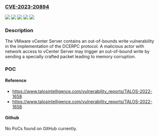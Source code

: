 ### [CVE-2023-20894](https://cve.mitre.org/cgi-bin/cvename.cgi?name=CVE-2023-20894)
![](https://img.shields.io/static/v1?label=Product&message=VMware%20Cloud%20Foundation%20(vCenter%20Server)&color=blue)
![](https://img.shields.io/static/v1?label=Product&message=VMware%20vCenter%20Server%20(vCenter%20Server)&color=blue)
![](https://img.shields.io/static/v1?label=Version&message=5.x%3C%207.0%20U3m%2C%208.0%20U1b%20&color=brighgreen)
![](https://img.shields.io/static/v1?label=Version&message=8.0%3C%208.0%20U1b%20&color=brighgreen)
![](https://img.shields.io/static/v1?label=Vulnerability&message=n%2Fa&color=brighgreen)

### Description

The VMware vCenter Server contains an out-of-bounds write vulnerability in the implementation of the DCERPC protocol. A malicious actor with network access to vCenter Server may trigger an out-of-bound write by sending a specially crafted packet leading to memory corruption.

### POC

#### Reference
- https://www.talosintelligence.com/vulnerability_reports/TALOS-2022-1658
- https://www.talosintelligence.com/vulnerability_reports/TALOS-2022-1658

#### Github
No PoCs found on GitHub currently.

